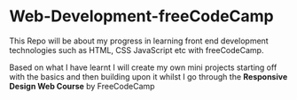 # Web-Development-freeCodeCamp
This Repo will be about my progress in learning front end development technologies such as HTML, CSS JavaScript etc with freeCodeCamp. 

Based on what I have learnt I will create my own mini projects starting off with the basics and then building upon it whilst I go through the <strong>Responsive Design Web Course</strong> by FreeCodeCamp


